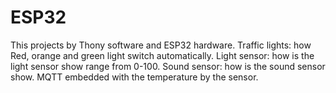# ESP32
This projects by Thony software and ESP32 hardware.
Traffic lights: how Red, orange and green light switch automatically. 
Light sensor: how is the light sensor show range from 0-100.
Sound sensor: how is the sound sensor show.
MQTT embedded with the temperature by the sensor. 
